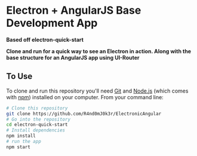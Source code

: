 # Electron + AngularJS Base Development App

**Based off electron-quick-start**

**Clone and run for a quick way to see an Electron in action. Along with the base structure for an AngularJS app using UI-Router**

## To Use
To clone and run this repository you'll need [Git](https://git-scm.com) and [Node.js](https://nodejs.org/en/download/) (which comes with [npm](http://npmjs.com)) installed on your computer. From your command line:

```bash
# Clone this repository
git clone https://github.com/R4nd0mJ0k3r/ElectronicAngular
# Go into the repository
cd electron-quick-start
# Install dependencies
npm install
# run the app
npm start
```

